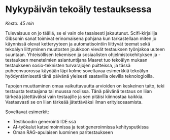 # Nykypäivän tekoäly testauksessa

*Kesto: 45 min*

Tulevaisuus on jo täällä, se ei vain ole tasaisesti jakautunut. Scifi-kirjailija Gibsonin sanat toimivat erinomaisena pohjana kun tarkastellaan miten jo käynnissä olevat ketteryyteen ja automatisointiin liittyvät teemat sekä tekoälyn liittyminen muutosten joukkoon vievät testauksen työnjakoa uuteen suuntaan. Yhteisöllisen tekemisen ja sosiaalisten ohjelmistokehityksen ja -testauksen menetelmien asiantuntijana Maaret tuo tekoälyn mukaan testaukseen sosio-teknisten turvarajojen puitteissa, ja tässä puheenvuorossa käydään läpi kolme soveltavaa esimerkkiä tekoälyn hyödyntämisestä tänä päivänä yleisesti saatavilla olevilla teknologioilla.

Tapojen muuttaminen omaa vaikuttavuutta arvioiden on keskeinen taito, teki testausta testaajana tai muussa roolissa. Tänä päivänä testaus on liian tärkeää jätettäväksi vain testaajille ja sen pitäisi kiinnostaa kaikkia. Vastaavasti se on liian tärkeää jätettäväksi ilman erityisosaamista.

Soveltavat esimerkit:

* Testikoodin generointi IDE:ssä
* AI-työkalut katselmoinnissa ja testigeneroinnissa kehitysputkissa
* Oman RAG-apulaisen luominen paritestaukseen